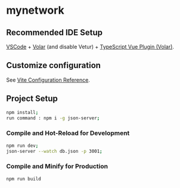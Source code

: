 # mynetwork

## Recommended IDE Setup

[VSCode](https://code.visualstudio.com/) + [Volar](https://marketplace.visualstudio.com/items?itemName=johnsoncodehk.volar) (and disable Vetur) + [TypeScript Vue Plugin (Volar)](https://marketplace.visualstudio.com/items?itemName=johnsoncodehk.vscode-typescript-vue-plugin).

## Customize configuration

See [Vite Configuration Reference](https://vitejs.dev/config/).

## Project Setup

```sh
npm install;
run command : npm i -g json-server;
```

### Compile and Hot-Reload for Development

```sh
npm run dev;
json-server --watch db.json -p 3001;
```

### Compile and Minify for Production

```sh
npm run build
```